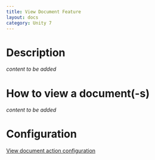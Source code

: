 ```yaml
---
title: View Document Feature
layout: docs
category: Unity 7
---
```

# Description

*content to be added*

# How to view a document(-s)

*content to be added*
   
# Configuration

[View document action configuration](../../configuration/actions/view-document.md)
